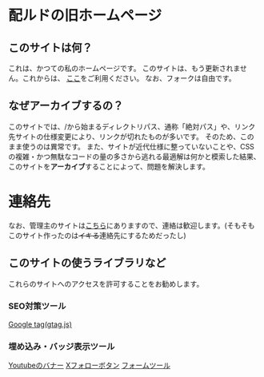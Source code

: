 # 配ルドの旧ホームページ
## このサイトは何？
これは、かつての私のホームページです。
このサイトは、もう更新されません。これからは、
[ここ](https://github.com/kons10/kons10.github.io)をご利用ください。
なお、フォークは自由です。
## なぜアーカイブするの？
このサイトでは、/から始まるディレクトリパス、通称「絶対パス」や、リンク先サイトの仕様変更により、リンクが切れたものが多いです。
そのため、このまま使うのは異常です。
また、サイトが近代仕様に整っていないことや、CSSの複雑・かつ無駄なコードの量の多さから逃れる最適解は何かと模索した結果、このサイトを**アーカイブ**することによって、問題を解決します。
# 連絡先
なお、管理主のサイトは[こちら](http://kons10.github.io)にありますので、連絡は歓迎します。(そもそもこのサイト作ったのは~~イキる~~連絡先にするためだったし)
## このサイトの使うライブラリなど
これらのサイトへのアクセスを許可することをお勧めします。
### SEO対策ツール
[Google tag(gtag.js)](https://www.googletagmanager.com)
### 埋め込み・バッジ表示ツール
[Youtubeのバナー](https://apis.google.com/)
[Xフォローボタン](http://x.com)
[フォームツール](http://forms.office.com)
